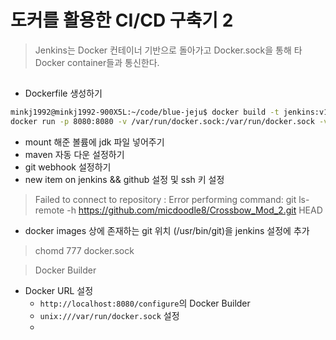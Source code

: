 # 도커를 활용한 CI/CD 구축기 2
> Jenkins는 Docker 컨테이너 기반으로 돌아가고 Docker.sock을 통해 타 Docker container들과 통신한다.
## 
- Dockerfile 생성하기

```bash
minkj1992@minkj1992-900X5L:~/code/blue-jeju$ docker build -t jenkins:v1 .
docker run -p 8080:8080 -v /var/run/docker.sock:/var/run/docker.sock -v /home/minkj1992/jenkins:/var/jenkins_home:rw --name jenkins jenkins:v1
```

- mount 해준 볼륨에 jdk 파일 넣어주기
- maven 자동 다운 설정하기
- git webhook 설정하기
- new item on jenkins && github 설정 및 ssh 키 설정

> Failed to connect to repository : Error performing command: git ls-remote -h https://github.com/micdoodle8/Crossbow_Mod_2.git HEAD
- docker images 상에 존재하는 git 위치 (/usr/bin/git)을 jenkins 설정에 추가

> chomd 777 docker.sock

> Docker Builder

- Docker URL 설정
  - `http://localhost:8080/configure`의 Docker Builder
  - `unix:///var/run/docker.sock` 설정
  - 